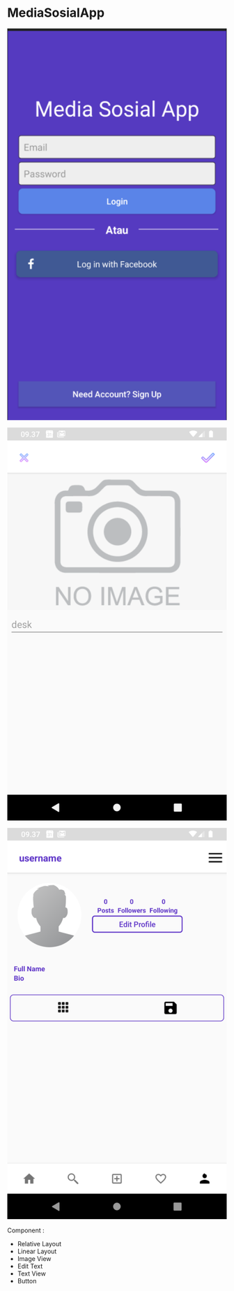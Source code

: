 # MediaSosialApp

![screenshot](app/src/main/res/ScreenShot1.png)

![screenshot](app/src/main/res/Screenshot2.png)

![screenshot](app/src/main/res/Screenshot3.png)

Component :
- Relative Layout
- Linear Layout
- Image View
- Edit Text
- Text View 
- Button

